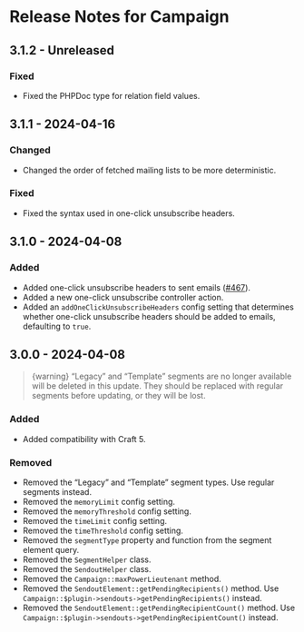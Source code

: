 # Release Notes for Campaign

## 3.1.2 - Unreleased

### Fixed

- Fixed the PHPDoc type for relation field values.

## 3.1.1 - 2024-04-16

### Changed

- Changed the order of fetched mailing lists to be more deterministic.

### Fixed

- Fixed the syntax used in one-click unsubscribe headers.

## 3.1.0 - 2024-04-08

### Added

- Added one-click unsubscribe headers to sent emails ([#467](https://github.com/putyourlightson/craft-campaign/issues/467)).
- Added a new one-click unsubscribe controller action.
- Added an `addOneClickUnsubscribeHeaders` config setting that determines whether one-click unsubscribe headers should be added to emails, defaulting to `true`.

## 3.0.0 - 2024-04-08

> {warning} “Legacy” and “Template” segments are no longer available will be deleted in this update. They should be replaced with regular segments before updating, or they will be lost.

### Added

- Added compatibility with Craft 5.

### Removed

- Removed the “Legacy” and “Template” segment types. Use regular segments instead.
- Removed the `memoryLimit` config setting.
- Removed the `memoryThreshold` config setting.
- Removed the `timeLimit` config setting.
- Removed the `timeThreshold` config setting.
- Removed the `segmentType` property and function from the segment element query.
- Removed the `SegmentHelper` class.
- Removed the `SendoutHelper` class.
- Removed the `Campaign::maxPowerLieutenant` method.
- Removed the `SendoutElement::getPendingRecipients()` method. Use `Campaign::$plugin->sendouts->getPendingRecipients()` instead.
- Removed the `SendoutElement::getPendingRecipientCount()` method. Use `Campaign::$plugin->sendouts->getPendingRecipientCount()` instead.
